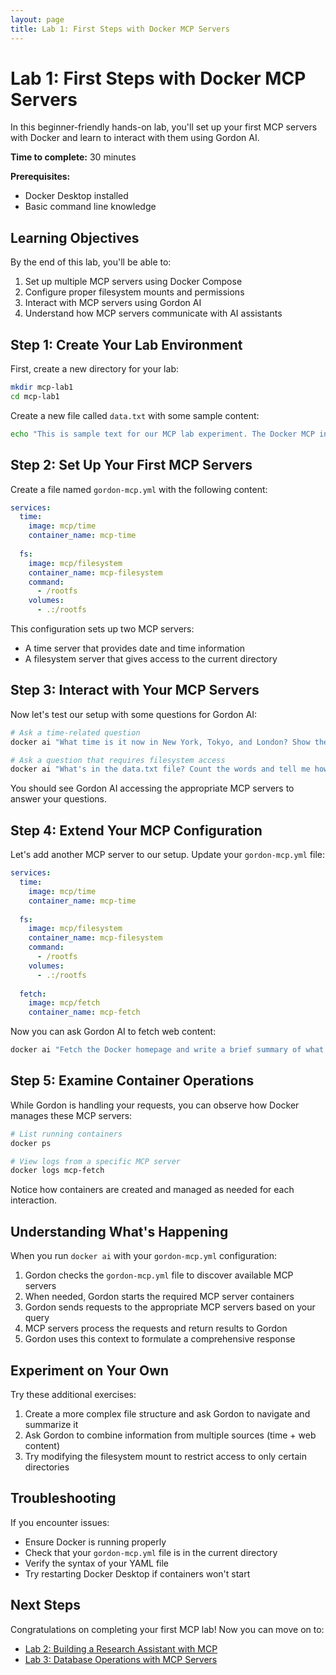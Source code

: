 ```yaml
---
layout: page
title: Lab 1: First Steps with Docker MCP Servers
---
```


# Lab 1: First Steps with Docker MCP Servers

In this beginner-friendly hands-on lab, you'll set up your first MCP servers with Docker and learn to interact with them using Gordon AI.

**Time to complete:** 30 minutes

**Prerequisites:**
- Docker Desktop installed
- Basic command line knowledge

## Learning Objectives

By the end of this lab, you'll be able to:
1. Set up multiple MCP servers using Docker Compose
2. Configure proper filesystem mounts and permissions
3. Interact with MCP servers using Gordon AI
4. Understand how MCP servers communicate with AI assistants

## Step 1: Create Your Lab Environment

First, create a new directory for your lab:

```bash
mkdir mcp-lab1
cd mcp-lab1
```

Create a new file called `data.txt` with some sample content:

```bash
echo "This is sample text for our MCP lab experiment. The Docker MCP integration is awesome!" > data.txt
```

## Step 2: Set Up Your First MCP Servers

Create a file named `gordon-mcp.yml` with the following content:

```yaml
services:
  time:
    image: mcp/time
    container_name: mcp-time
  
  fs:
    image: mcp/filesystem
    container_name: mcp-filesystem
    command:
      - /rootfs
    volumes:
      - .:/rootfs
```

This configuration sets up two MCP servers:
- A time server that provides date and time information
- A filesystem server that gives access to the current directory

## Step 3: Interact with Your MCP Servers

Now let's test our setup with some questions for Gordon AI:

```bash
# Ask a time-related question
docker ai "What time is it now in New York, Tokyo, and London? Show the date too."

# Ask a question that requires filesystem access
docker ai "What's in the data.txt file? Count the words and tell me how many there are."
```

You should see Gordon AI accessing the appropriate MCP servers to answer your questions.

## Step 4: Extend Your MCP Configuration

Let's add another MCP server to our setup. Update your `gordon-mcp.yml` file:

```yaml
services:
  time:
    image: mcp/time
    container_name: mcp-time
  
  fs:
    image: mcp/filesystem
    container_name: mcp-filesystem
    command:
      - /rootfs
    volumes:
      - .:/rootfs
  
  fetch:
    image: mcp/fetch
    container_name: mcp-fetch
```

Now you can ask Gordon AI to fetch web content:

```bash
docker ai "Fetch the Docker homepage and write a brief summary of what Docker is to a file called docker-summary.txt"
```

## Step 5: Examine Container Operations

While Gordon is handling your requests, you can observe how Docker manages these MCP servers:

```bash
# List running containers
docker ps

# View logs from a specific MCP server
docker logs mcp-fetch
```

Notice how containers are created and managed as needed for each interaction.

## Understanding What's Happening

When you run `docker ai` with your `gordon-mcp.yml` configuration:

1. Gordon checks the `gordon-mcp.yml` file to discover available MCP servers
2. When needed, Gordon starts the required MCP server containers
3. Gordon sends requests to the appropriate MCP servers based on your query
4. MCP servers process the requests and return results to Gordon
5. Gordon uses this context to formulate a comprehensive response

## Experiment on Your Own

Try these additional exercises:

1. Create a more complex file structure and ask Gordon to navigate and summarize it
2. Ask Gordon to combine information from multiple sources (time + web content)
3. Try modifying the filesystem mount to restrict access to only certain directories

## Troubleshooting

If you encounter issues:

- Ensure Docker is running properly
- Check that your `gordon-mcp.yml` file is in the current directory
- Verify the syntax of your YAML file
- Try restarting Docker Desktop if containers won't start

## Next Steps

Congratulations on completing your first MCP lab! Now you can move on to:

- [Lab 2: Building a Research Assistant with MCP](/docs/labs/research-assistant-lab)
- [Lab 3: Database Operations with MCP Servers](/docs/labs/database-operations-lab)

